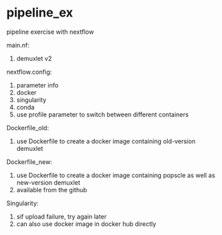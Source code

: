 # pipeline_ex
pipeline exercise with nextflow 

main.nf:
  1. demuxlet v2

nextflow.config:
  1. parameter info
  2. docker
  3. singularity
  4. conda
  5. use profile parameter to switch between different containers

Dockerfile_old: 
  1. use Dockerfile to create a docker image containing old-version demuxlet 
 
Dockerfile_new: 
  1. use Dockerfile to create a docker image containing popscle as well as new-version demuxlet 
  2. available from the github 
  
Singularity:
  1. sif upload failure, try again later
  2. can also use docker image in docker hub directly
